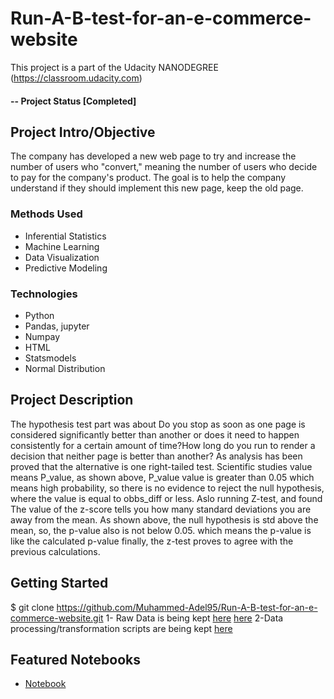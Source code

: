 # Run-A-B-test-for-an-e-commerce-website
This project is a part of the Udacity NANODEGREE (https://classroom.udacity.com)

#### -- Project Status [Completed]

## Project Intro/Objective
The company has developed a new web page to try and increase the number of users who "convert," meaning the number of users who decide to pay for the company's product. The goal is to help the company understand if they should implement this new page, keep the old page.

### Methods Used
* Inferential Statistics
* Machine Learning
* Data Visualization
* Predictive Modeling

### Technologies
* Python
* Pandas, jupyter
* Numpay
* HTML
* Statsmodels
* Normal Distribution

## Project Description
The hypothesis test part was about Do you stop as soon as one page is considered significantly better than another or does it need to happen consistently for a certain amount of time?How long do you run to render a decision that neither page is better than another?  As analysis has been proved that the alternative is one right-tailed test. Scientific studies value means P_value, as shown above, P_value value is greater than 0.05 which means high probability, so there is no evidence to reject the null hypothesis, where the value is equal to obbs_diff or less. Aslo running Z-test, and found The value of the z-score tells you how many standard deviations you are away from the mean. As shown above, the null hypothesis is std above the mean, so, the p-value also is not below 0.05. which means the p-value is like the calculated p-value finally, the z-test proves to agree with the previous calculations.


## Getting Started
$ git clone https://github.com/Muhammed-Adel95/Run-A-B-test-for-an-e-commerce-website.git
1- Raw Data is being kept [here](https://github.com/Muhammed-Adel95/Run-A-B-test-for-an-e-commerce-website/blob/35da20e296f9ff76a68053f4fb1c29be9ba49514/ab_data.csv)
    [here](https://github.com/Muhammed-Adel95/Run-A-B-test-for-an-e-commerce-website/blob/35da20e296f9ff76a68053f4fb1c29be9ba49514/countries.csv)
2-Data processing/transformation scripts are being kept [here](https://github.com/Muhammed-Adel95/Run-A-B-test-for-an-e-commerce-website/blob/35da20e296f9ff76a68053f4fb1c29be9ba49514/Analyze_ab_test_results_notebook.html)
## Featured Notebooks
* [Notebook](https://github.com/Muhammed-Adel95/Run-A-B-test-for-an-e-commerce-website/blob/35da20e296f9ff76a68053f4fb1c29be9ba49514/Analyze_ab_test_results_notebook.ipynb)
